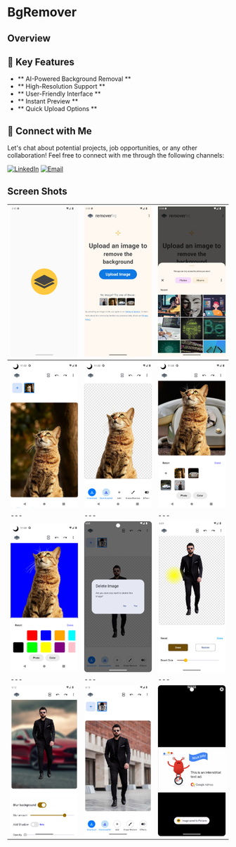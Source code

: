 # BgRemover
## Overview

## 🚀 Key Features
- ** AI-Powered Background Removal **
- ** High-Resolution Support **  
- ** User-Friendly Interface **
- ** Instant Preview **
- ** Quick Upload Options **

## 🤝 Connect with Me
Let's chat about potential projects, job opportunities, or any other collaboration! Feel free to connect with me through the following channels:

[![LinkedIn](https://img.shields.io/badge/LinkedIn-Connect-blue?style=for-the-badge&logo=linkedin)](https://www.linkedin.com/in/muhammad-zohaib-imtiaz-dev)
[![Email](https://img.shields.io/badge/Email-Drop%20a%20Message-red?style=for-the-badge&logo=gmail)](mailto:mzkhan9610@gmail.com)

## Screen Shots


| ![Screenshot 1](https://github.com/ZohaibKhanDev/Bg-Remover/blob/master/screenshots/1.png) | ![Screenshot 2](https://github.com/ZohaibKhanDev/Bg-Remover/blob/master/screenshots/2.png) | ![Screenshot 3](https://github.com/ZohaibKhanDev/Bg-Remover/blob/master/screenshots/3.png) |
| --- | --- | --- |
| ![Screenshot 4](https://github.com/ZohaibKhanDev/Bg-Remover/blob/master/screenshots/4.png) | ![Screenshot 5](https://github.com/ZohaibKhanDev/Bg-Remover/blob/master/screenshots/5.png) | ![Screenshot 6](https://github.com/ZohaibKhanDev/Bg-Remover/blob/master/screenshots/6.png) 
| --- | --- | ---|
| ![Screenshot 7](https://github.com/ZohaibKhanDev/Bg-Remover/blob/master/screenshots/7.png) | ![Screenshot 8](https://github.com/ZohaibKhanDev/Bg-Remover/blob/master/screenshots/8.png) | ![Screenshot 9](https://github.com/ZohaibKhanDev/Bg-Remover/blob/master/screenshots/9.png) 
| --- | --- | ---|
| ![Screenshot 10](https://github.com/ZohaibKhanDev/Bg-Remover/blob/master/screenshots/10.png) | ![Screenshot 11](https://github.com/ZohaibKhanDev/Bg-Remover/blob/master/screenshots/11.png) | ![Screenshot 12](https://github.com/ZohaibKhanDev/Bg-Remover/blob/master/screenshots/12.png) 


